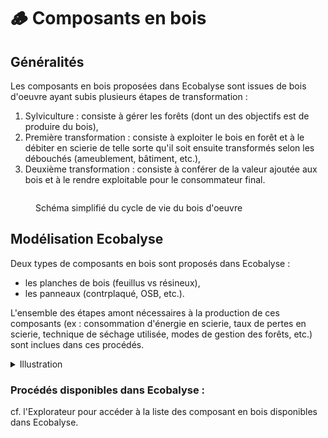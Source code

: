 # 🪵 Composants en bois

## Généralités

Les composants en bois proposées dans Ecobalyse sont issues de bois d'oeuvre ayant subis plusieurs étapes de transformation :&#x20;

1. Sylviculture : consiste à gérer les forêts (dont un des objectifs est de produire du bois),
2. Première transformation : consiste à exploiter le bois en forêt et à le débiter en scierie de telle sorte qu'il soit ensuite transformés selon les débouchés (ameublement, bâtiment, etc.),&#x20;
3. Deuxième transformation : consiste à conférer de la valeur ajoutée aux bois et à le rendre exploitable pour le consommateur final.&#x20;

<figure><img src="../../../.gitbook/assets/schema-filiere-bois.jpg" alt=""><figcaption><p>Schéma simplifié du cycle de vie du bois d'oeuvre </p></figcaption></figure>

## Modélisation Ecobalyse

Deux types de composants en bois sont proposés dans Ecobalyse :&#x20;

* les planches de bois (feuillus vs résineux),
* les panneaux (contrplaqué, OSB, etc.).

L'ensemble des étapes amont nécessaires à la production de ces composants (ex : consommation d'énergie en scierie, taux de pertes en scierie, technique de séchage utilisée, modes de gestion des forêts, etc.) sont inclues dans ces procédés. &#x20;

<details>

<summary>Illustration</summary>

Production 1kg de planche de feuillus : &#x20;

* procédé Ecoinvent : _market for sawnwood, board, hardwood, dried (u=10%), planed (RER)_
* Etapes inclues dans le procédé :&#x20;
  * sylviculture,
  * sciage,
  * séchage,
  * rabotage.

</details>

### Procédés disponibles dans Ecobalyse :&#x20;

cf. l'Explorateur pour accéder à la liste des composant en bois disponibles dans Ecobalyse.&#x20;

<figure><img src="../../../.gitbook/assets/Coût environnemental de composants en bois (uPts _ m3) (1).png" alt=""><figcaption></figcaption></figure>
